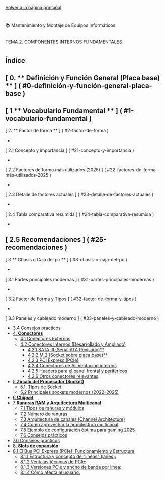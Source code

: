 [Volver a la página principal](https://axisalberti.github.io/MontajeSmr/)

#
 📚 Mantenimiento y Montaje de Equipos Informáticos
##
 TEMA 2. COMPONENTES INTERNOS FUNDAMENTALES
#
 Índice
-
 
[
0. 
**
Definición y Función General (Placa base)
**
]
(
#0-definición-y-función-general-placa-base
)
-
 
[
1 
**
Vocabulario Fundamental
**
]
(
#1-vocabulario-fundamental
)
-
 
[
2. 
**
Factor de forma
**
]
(
#2-factor-de-forma
)
  
-
 
[
2.1 Concepto y importancia
]
(
#21-concepto-y-importancia
)
  
-
 
[
2.2 Factores de forma más utilizados (2025)
]
(
#22-factores-de-forma-más-utilizados-2025
)
  
-
 
[
2.3 Detalle de factores actuales
]
(
#23-detalle-de-factores-actuales
)
  
-
 
[
2.4 Tabla comparativa resumida
]
(
#24-tabla-comparativa-resumida
)
  
-
 
[
2.5 Recomendaciones
]
(
#25-recomendaciones
)
-
 
[
3 
**
Chasis o Caja del pc
**
]
(
#3-chasis-o-caja-del-pc
)
  
-
 
[
3.1 Partes principales modernas
]
(
#31-partes-principales-modernas
)
  
-
 
[
3.2 Factor de Forma y Tipos
]
(
#32-factor-de-forma-y-tipos
)
  
-
 
[
3.3 Paneles y cableado moderno
]
(
#33-paneles-y-cableado-moderno
)
  - [3.4 Consejos prácticos](#34-consejos-prácticos)
- [4. **Conectores**](#4-conectores)
  - [4.1 Conectores Externos](#41-conectores-externos)
  - [4.2 Conectores Internos (Desarrollado y Ampliado)](#42-conectores-internos-desarrollado-y-ampliado)
    - [4.2.1   SATA III (Serial ATA Revisado)\*\*](#421---sata-iii-serial-ata-revisado)
    - [4.2.2   M.2 (Socket sobre placa base)\*\*](#422---m2-socket-sobre-placa-base)
    - [4.2.3  PCI Express (PCIe)](#423--pci-express-pcie)
    - [4.2.4  Conectores de Alimentación internos](#424--conectores-de-alimentación-internos)
    - [4.2.5 Headers para el panel frontal y periféricos](#425-headers-para-el-panel-frontal-y-periféricos)
    - [4.2.6 Otros conectores relevantes](#426-otros-conectores-relevantes)
- [5 **Zócalo del Procesador (Socket)**](#5-zócalo-del-procesador-socket)
  - [5.1. Tipos de Socket](#51-tipos-de-socket)
  - [5.2 Principales sockets modernos (2022–2025)](#52-principales-sockets-modernos-20222025)
- [6 **Chipset**](#6-chipset)
- [7 **Ranuras RAM y Arquitectura Multicanal**](#7-ranuras-ram-y-arquitectura-multicanal)
  - [7.1 Tipos de ranuras y módulos](#71-tipos-de-ranuras-y-módulos)
  - [7.2 Número de ranuras](#72-número-de-ranuras)
  - [7.3 Arquitectura de canales (Channel Architecture)](#73-arquitectura-de-canales-channel-architecture)
  - [7.4 Cómo aprovechar la arquitectura multicanal](#74-cómo-aprovechar-la-arquitectura-multicanal)
  - [7.5 Ejemplo de configuración óptima para gaming 2025](#75-ejemplo-de-configuración-óptima-para-gaming-2025)
  - [7.6 Consejos prácticos](#76-consejos-prácticos)
- [7.6 Consejos prácticos](#76-consejos-prácticos)
- [8. **Slots de expansión**](#8-slots-de-expansión)
- [8.1 El Bus PCI Express (PCIe): Funcionamiento y Estructura](#81-el-bus-pci-express-pcie-funcionamiento-y-estructura)
    - [8.1.1 Estructura y concepto de "líneas" (lanes):](#811-estructura-y-concepto-de-líneas-lanes)
    - [8.1.2 Ventajas técnicas de PCIe:](#812-ventajas-técnicas-de-pcie)
    - [8.1.3 Versiones PCIe y ancho de banda por línea:](#813-versiones-pcie-y-ancho-de-banda-por-línea)
    - [8.1.4 Cómo afecta al usuario:](#814-cómo-afecta-al-usuario)
